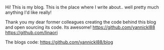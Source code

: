 Hi! This is my blog.
This is the place where I write about.. 
well pretty much anything I'd like really!

Thank you my dear former colleagues
creating the code behind this blog and
open sourcing its code. Its awesome!
https://github.com/yannickl88
https://github.com/linaori

The blogs code:
https://github.com/yannickl88/blog
